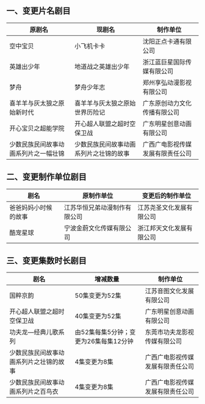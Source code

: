 ## 一、变更片名剧目
 原剧名 | 现剧名 | 制作单位 
---|---|---
 空中宝贝 | 小飞机卡卡 | 沈阳正点卡通有限公司 
 英雄出少年 | 地道战之英雄出少年 | 浙江蓝巨星国际传媒有限公司 
 梦舟 | 梦舟少年志 | 郑州享弘动漫影视有限公司 
 喜羊羊与灰太狼之原始新时代 | 喜羊羊与灰太狼之原始世界历险记 | 广东原创动力文化传播有限公司 
 开心宝贝之超能学院 | 开心超人联盟之超时空保卫战 | 广东明星创意动画有限公司 
 少数民族民间故事动画系列片之一幅壮锦 | 少数民族民间故事动画系列片之壮锦的故事 | 广西广电影视传媒发展有限责任公司 

## 二、变更制作单位剧目
 剧名 | 原制作单位 | 变更后的制作单位 
---|---|---
 爸爸妈妈小时候的故事 | 江苏华恒兄弟动漫制作有限公司 | 江苏尧圣文化发展有限公司 
 酷宠星球 | 宁波金蔚文化传媒有限公司 | 浙江邦天文化发展有限公司 

## 三、变更集数时长剧目
 剧名 | 增减数量 | 制作单位 
---|---|---
 国粹京韵 | 50集变更为52集 | 江苏音图文化发展有限公司 
 开心超人联盟之超时空保卫战 | 40集变更为52集 | 广东明星创意动画有限公司 
 功夫龙—经典儿歌系列 | 由52集每集5分钟；变更为26集每集12分钟 | 东莞市功夫龙影视传媒有限公司 
 少数民族民间故事动画系列片之壮锦的故事 | 4集变更为8集 | 广西广电影视传媒发展有限责任公司 
 少数民族民间故事动画系列片之百鸟衣 | 4集变更为8集 | 广西广电影视传媒发展有限责任公司 